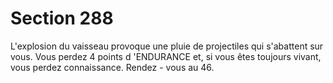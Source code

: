 # Section 288

L'explosion du vaisseau provoque une pluie de projectiles qui
s'abattent sur vous. Vous perdez 4 points d 'ENDURANCE  et, si
vous êtes toujours vivant, vous perdez connaissance. Rendez -
vous au 46.